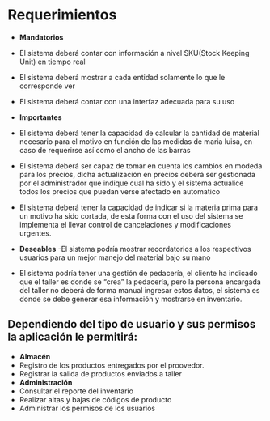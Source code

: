# Requerimientos

- **Mandatorios**
- El sistema deberá contar con información a nivel SKU(Stock Keeping Unit) en tiempo real
- El sistema deberá mostrar a cada entidad solamente lo que le corresponde ver
- El sistema deberá contar con una interfaz adecuada para su uso

- **Importantes**
- El sistema deberá tener la capacidad de calcular la cantidad de material necesario para el motivo en función de las medidas de maria luisa, en caso de requerirse así como el ancho de las barras
- El sistema deberá ser capaz de tomar en cuenta los cambios en modeda para los precios, dicha actualización en precios deberá ser gestionada por el administrador que indique cual ha sido y el sistema actualice todos los precios que puedan verse afectado en automatico
- El sistema deberá tener la capacidad de indicar si la materia prima para un motivo ha sido cortada, de esta forma con el uso del sistema se implementa el llevar control de cancelaciones y modificaciones urgentes.
- **Deseables**
-El sistema podría mostrar recordatorios a los respectivos usuarios para un mejor manejo del material bajo su mano
- El sistema podría tener una gestión de pedacería, el cliente ha indicado que el taller es donde se “crea” la pedacería, pero la persona encargada del taller no  deberá de forma manual ingresar estos datos, el sistema es donde se debe generar esa información y mostrarse en inventario.

## Dependiendo del tipo de usuario y sus permisos la aplicación  le permitirá:
- **Almacén**
- Registro de los productos entregados por el proovedor.
- Registrar la salida de productos enviados a taller
- **Administración**
- Consultar el reporte del inventario
- Realizar altas y bajas de códigos de producto
- Administrar los permisos de los usuarios

